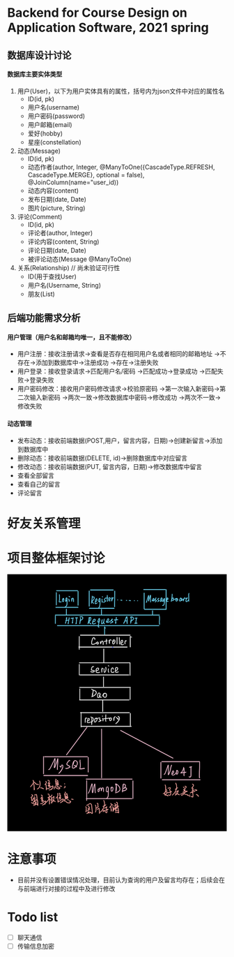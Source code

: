 # Backend for Course Design on Application Software, 2021 spring

## 数据库设计讨论

#### 数据库主要实体类型
1. 用户(User)，以下为用户实体具有的属性，括号内为json文件中对应的属性名
    - ID(id, pk)
    - 用户名(username)
    - 用户密码(password)
    - 用户邮箱(email)
    - 爱好(hobby)
    - 星座(constellation)
1. 动态(Message)
    - ID(id, pk)
    - 动态作者(author, Integer, @ManyToOne({CascadeType.REFRESH, CascadeType.MERGE}, optional = false), @JoinColumn(name="user_id))
    - 动态内容(content)
    - 发布日期(date, Date)
    - 图片(picture, String)
1. 评论(Comment)
    - ID(id, pk)
    - 评论者(author, Integer)
    - 评论内容(content, String)
    - 评论日期(date, Date)
    - 被评论动态(Message @ManyToOne)
1. 关系(Relationship) // 尚未验证可行性
    - ID(用于查找User)
    - 用户名(Username, String)
    - 朋友(List<FriendsRelation>)
## 后端功能需求分析

#### 用户管理（用户名和邮箱均唯一，且不能修改）
- 用户注册：接收注册请求->查看是否存在相同用户名或者相同的邮箱地址
    ->不存在->添加到数据库中->注册成功
    ->存在->注册失败
- 用户登录：接收登录请求->匹配用户名/密码
    ->匹配成功->登录成功
    ->匹配失败->登录失败
- 用户密码修改：接收用户密码修改请求->校验原密码
    ->第一次输入新密码->第二次输入新密码
    ->两次一致->修改数据库中密码->修改成功
    ->两次不一致->修改失败

#### 动态管理
- 发布动态：接收前端数据(POST,用户，留言内容，日期)->创建新留言->添加到数据库中
- 删除动态：接收前端数据(DELETE, id)->删除数据库中对应留言
- 修改动态：接收前端数据(PUT, 留言内容，日期)->修改数据库中留言
- 查看全部留言
- 查看自己的留言
- 评论留言

# 好友关系管理

# 项目整体框架讨论
![avatar](./picture/fig1.PNG)

# 注意事项
- 目前并没有设置错误情况处理，目前认为查询的用户及留言均存在；后续会在与前端进行对接的过程中及进行修改

# Todo list
- [ ] 聊天通信
- [ ] 传输信息加密
